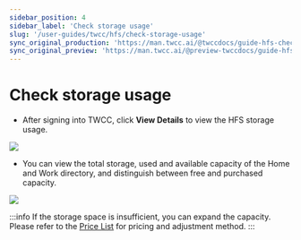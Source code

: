 ```yaml
---
sidebar_position: 4
sidebar_label: 'Check storage usage'
slug: '/user-guides/twcc/hfs/check-storage-usage'
sync_original_production: 'https://man.twcc.ai/@twccdocs/guide-hfs-check-storage-usage-zh' 
sync_original_preview: 'https://man.twcc.ai/@preview-twccdocs/guide-hfs-check-storage-usage-zh'
---
```


# Check storage usage

- After signing into TWCC, click **View Details** to view the HFS storage usage.

![](https://cos.twcc.ai/SYS-MANUAL/uploads/upload_da9e8e4956f958fc1ad77c0fd1d86e5e.png)

- You can view the total storage, used and available capacity of the Home and Work directory, and distinguish between free and purchased capacity.

![](https://cos.twcc.ai/SYS-MANUAL/uploads/upload_039830c8fab11b73cd5f1db21a35bf8b.png)


:::info
If the storage space is insufficient, you can expand the capacity. Please refer to the [<ins>Price List</ins>](/docs/pricing.mdx#hyper-file-system-hfs) for pricing and adjustment method.
:::

